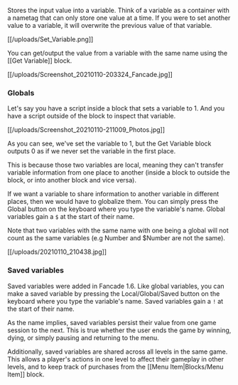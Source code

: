 Stores the input value into a variable. Think of a variable as a container with a nametag that can only store one value at a time. If you were to set another value to a variable, it will overwrite the previous value of that variable.

[[/uploads/Set_Variable.png]]

You can get/output the value from a variable with the same name using the [[Get Variable]] block.

[[/uploads/Screenshot_20210110-203324_Fancade.jpg]]

### Globals

Let's say you have a script inside a block that sets a variable to 1. And you have a script outside of the block to inspect that variable.

[[/uploads/Screenshot_20210110-211009_Photos.jpg]]

As you can see, we've set the variable to 1, but the Get Variable block outputs 0 as if we never set the variable in the first place.

This is because those two variables are local, meaning they can't transfer variable information from one place to another (inside a block to outside the block, or into another block and vice versa).

If we want a variable to share information to another variable in different places, then we would have to globalize them. You can simply press the Global button on the keyboard where you type the variable's name. Global variables gain a `$` at the start of their name.

Note that two variables with the same name with one being a global will not count as the same variables (e.g Number and $Number are not the same).

[[/uploads/20210110_210438.jpg]]

### Saved variables

Saved variables were added in Fancade 1.6. Like global variables, you can make a saved variable by pressing the Local/Global/Saved button on the keyboard where you type the variable's name. Saved variables gain a `!` at the start of their name.

As the name implies, saved variables persist their value from one game session to the next. This is true whether the user ends the game by winning, dying, or simply pausing and returning to the menu.

Additionally, saved variables are shared across all levels in the same game. This allows a player's actions in one level to affect their gameplay in other levels, and to keep track of purchases from the [[Menu Item|Blocks/Menu Item]] block.